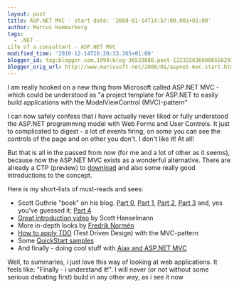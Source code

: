 ```yaml
---
layout: post
title: ASP.NET MVC - start date: '2008-01-14T14:57:00.001+01:00'
author: Marcus Hammarberg
tags:
  - .NET -
Life of a consultant - ASP.NET MVC
modified_time: '2010-12-14T16:20:33.365+01:00'
blogger_id: tag:blogger.com,1999:blog-36533086.post-1223226366906556291
blogger_orig_url: http://www.marcusoft.net/2008/01/aspnet-mvc-start.html
---
```


I am really hooked on a new thing from Microsoft called ASP.NET
MVC - which could be understood as "a project template for ASP.NET to
easily build applications with the ModelViewControl (MVC)-pattern"

I can now safely confess that i have actually never liked or fully
understood the ASP.NET programming model with Web Forms and User
Controls. It just to complicated to digest - a lot of events firing, on
some you can see the controls of the page and on other you don't. I
don't like it! At all!

But that is all in the passed from now (for me and a lot of other as it
seems), because now the ASP.NET MVC exists as a wonderful alternative.
There are already a CTP (preview) to
[download](http://asp.net/downloads/3.5-extensions/) and also some
really good introductions to the concept.

Here is my short-lists of must-reads and sees:



-   Scott Guthrie "book" on his blog. [Part
    0](http://weblogs.asp.net/scottgu/archive/2007/10/14/asp-net-mvc-framework.aspx),
    [Part
    1](http://weblogs.asp.net/scottgu/archive/2007/11/13/asp-net-mvc-framework-part-1.aspx),
    [Part
    2](http://weblogs.asp.net/scottgu/archive/2007/12/03/asp-net-mvc-framework-part-2-url-routing.aspx),
    [Part
    3](http://weblogs.asp.net/scottgu/archive/2007/12/06/asp-net-mvc-framework-part-3-passing-viewdata-from-controllers-to-views.aspx)
    and, yes you've guessed it; [Part
    4](http://weblogs.asp.net/scottgu/archive/2007/12/09/asp-net-mvc-framework-part-4-handling-form-edit-and-post-scenarios.aspx)
-   [Great introduction
    video](http://download.microsoft.com/download/f/e/b/febedc0c-dd47-4062-ad53-40e34d556a5d/ScottHanselmanIntroToMVC.wmv)
    by Scott Hanselmann
-   More in-depth looks by [Fredrik
    Normén](http://fredrik.nsquared2.com/ShowCategory.aspx?categoryId=30)
-   [How to apply
    TDD](http://haacked.com/archive/2007/12/07/tdd-and-dependency-injection-with-asp.net-mvc.aspx)
    (Test Driven Design) with the MVC-pattern
-   Some [QuickStart
    samples](http://quickstarts.asp.net/3-5-extensions/mvc/default.aspx)
-   And finally - doing cool stuff with [Ajax and ASP.NET
    MVC](http://www.nikhilk.net/Ajax-MVC.aspx)

Well, to summaries, i just love this way of looking at web applications.
It feels like: "Finally - i understand it!". I will never (or not
without some serious debating first) build in any other way, as i see it
now
